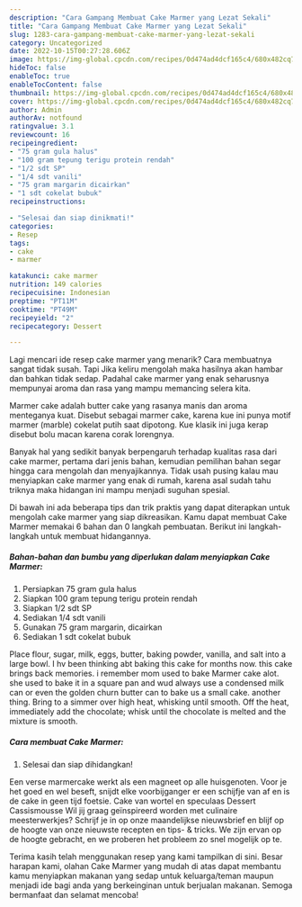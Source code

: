 ```yaml
---
description: "Cara Gampang Membuat Cake Marmer yang Lezat Sekali"
title: "Cara Gampang Membuat Cake Marmer yang Lezat Sekali"
slug: 1283-cara-gampang-membuat-cake-marmer-yang-lezat-sekali
category: Uncategorized
date: 2022-10-15T00:27:28.606Z
image: https://img-global.cpcdn.com/recipes/0d474ad4dcf165c4/680x482cq70/cake-marmer-foto-resep-utama.jpg
hideToc: false
enableToc: true
enableTocContent: false
thumbnail: https://img-global.cpcdn.com/recipes/0d474ad4dcf165c4/680x482cq70/cake-marmer-foto-resep-utama.jpg
cover: https://img-global.cpcdn.com/recipes/0d474ad4dcf165c4/680x482cq70/cake-marmer-foto-resep-utama.jpg
author: Admin
authorAv: notfound
ratingvalue: 3.1
reviewcount: 16
recipeingredient:
- "75 gram gula halus"
- "100 gram tepung terigu protein rendah"
- "1/2 sdt SP"
- "1/4 sdt vanili"
- "75 gram margarin dicairkan"
- "1 sdt cokelat bubuk"
recipeinstructions:

- "Selesai dan siap dinikmati!"
categories:
- Resep
tags:
- cake
- marmer

katakunci: cake marmer 
nutrition: 149 calories
recipecuisine: Indonesian
preptime: "PT11M"
cooktime: "PT49M"
recipeyield: "2"
recipecategory: Dessert

---
```



Lagi mencari ide resep cake marmer yang menarik? Cara membuatnya sangat tidak susah. Tapi Jika keliru mengolah maka hasilnya akan hambar dan bahkan tidak sedap. Padahal cake marmer yang enak seharusnya mempunyai aroma dan rasa yang mampu memancing selera kita.


Marmer cake adalah butter cake yang rasanya manis dan aroma menteganya kuat. Disebut sebagai marmer cake, karena kue ini punya motif marmer (marble) cokelat putih saat dipotong. Kue klasik ini juga kerap disebut bolu macan karena corak lorengnya.

Banyak hal yang sedikit banyak berpengaruh terhadap kualitas rasa dari cake marmer, pertama dari jenis bahan, kemudian pemilihan bahan segar hingga cara mengolah dan menyajikannya. Tidak usah pusing kalau mau menyiapkan cake marmer yang enak di rumah, karena asal sudah tahu triknya maka hidangan ini mampu menjadi suguhan spesial.


Di bawah ini ada beberapa tips dan trik praktis yang dapat diterapkan untuk mengolah cake marmer yang siap dikreasikan. Kamu dapat membuat Cake Marmer memakai 6 bahan dan 0 langkah pembuatan. Berikut ini langkah-langkah untuk membuat hidangannya.

<!--inarticleads1-->

##### Bahan-bahan dan bumbu yang diperlukan dalam menyiapkan Cake Marmer:

1. Persiapkan 75 gram gula halus
1. Siapkan 100 gram tepung terigu protein rendah
1. Siapkan 1/2 sdt SP
1. Sediakan 1/4 sdt vanili
1. Gunakan 75 gram margarin, dicairkan
1. Sediakan 1 sdt cokelat bubuk


Place flour, sugar, milk, eggs, butter, baking powder, vanilla, and salt into a large bowl. I hv been thinking abt baking this cake for months now. this cake brings back memories. i remember mom used to bake Marmer cake alot. she used to bake it in a square pan and wud always use a condensed milk can or even the golden churn butter can to bake us a small cake. another thing. Bring to a simmer over high heat, whisking until smooth. Off the heat, immediately add the chocolate; whisk until the chocolate is melted and the mixture is smooth. 

<!--inarticleads2-->

##### Cara membuat Cake Marmer:


1. Selesai dan siap dihidangkan!

Een verse marmercake werkt als een magneet op alle huisgenoten. Voor je het goed en wel beseft, snijdt elke voorbijganger er een schijfje van af en is de cake in geen tijd foetsie. Cake van wortel en speculaas Dessert Cassismousse Wil jij graag geïnspireerd worden met culinaire meesterwerkjes? Schrijf je in op onze maandelijkse nieuwsbrief en blijf op de hoogte van onze nieuwste recepten en tips- &amp; tricks. We zijn ervan op de hoogte gebracht, en we proberen het probleem zo snel mogelijk op te. 

Terima kasih telah menggunakan resep yang kami tampilkan di sini. Besar harapan kami, olahan Cake Marmer yang mudah di atas dapat membantu kamu menyiapkan makanan yang sedap untuk keluarga/teman maupun menjadi ide bagi anda yang berkeinginan untuk berjualan makanan. Semoga bermanfaat dan selamat mencoba!
